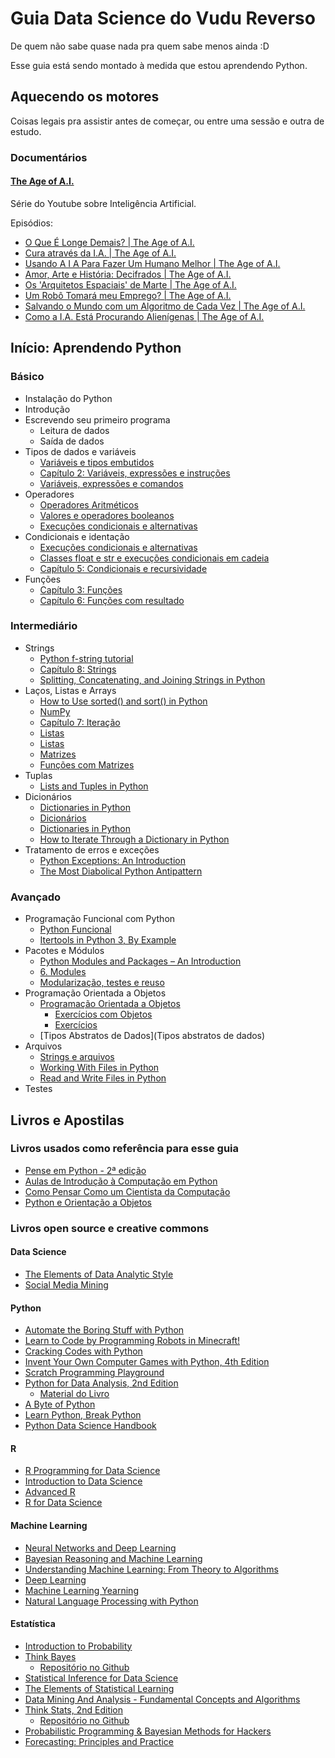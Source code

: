 # Guia Data Science do Vudu Reverso

De quem não sabe quase nada pra quem sabe menos ainda :D

Esse guia está sendo montado à medida que estou aprendendo Python.

## Aquecendo os motores

Coisas legais pra assistir antes de começar, ou entre uma sessão e outra de
estudo.

### Documentários

#### [The Age of A.I.](https://www.youtube.com/playlist?list=PLjq6DwYksrzz_fsWIpPcf6V7p2RNAneKc)

Série do Youtube sobre Inteligência Artificial.

Episódios:

* [O Que É Longe Demais? | The Age of A.I.](https://www.youtube.com/watch?v=UwsrzCVZAb8&list=PLjq6DwYksrzz_fsWIpPcf6V7p2RNAneKc&index=2&t=0s)
* [Cura através da I.A. | The Age of A.I.](https://www.youtube.com/watch?v=V5aZjsWM2wo&list=PLjq6DwYksrzz_fsWIpPcf6V7p2RNAneKc&index=2)
* [Usando A I A Para Fazer Um Humano Melhor | The Age of A.I.](https://www.youtube.com/watch?v=lrv8ga02VNg&list=PLjq6DwYksrzz_fsWIpPcf6V7p2RNAneKc&index=3)
* [Amor, Arte e História: Decifrados | The Age of A.I.](https://www.youtube.com/watch?v=Kr1fmKVY3cA&list=PLjq6DwYksrzz_fsWIpPcf6V7p2RNAneKc&index=4)
* [Os 'Arquitetos Espaciais' de Marte | The Age of A.I.](https://www.youtube.com/watch?v=lIvrIKaNCRE&list=PLjq6DwYksrzz_fsWIpPcf6V7p2RNAneKc&index=5)
* [Um Robô Tomará meu Emprego? | The Age of A.I.](https://www.youtube.com/watch?v=f2aocKWrPG8&list=PLjq6DwYksrzz_fsWIpPcf6V7p2RNAneKc&index=6)
* [Salvando o Mundo com um Algoritmo de Cada Vez | The Age of A.I.](https://www.youtube.com/watch?v=0wy4u34fii4&list=PLjq6DwYksrzz_fsWIpPcf6V7p2RNAneKc&index=7)
* [Como a I.A. Está Procurando Alienígenas | The Age of A.I.](https://www.youtube.com/watch?v=VwtC_4t2g5M&list=PLjq6DwYksrzz_fsWIpPcf6V7p2RNAneKc&index=8)

## Início: Aprendendo Python

### Básico

* Instalação do Python
* Introdução
* Escrevendo seu primeiro programa
  * Leitura de dados
  * Saída de dados
* Tipos de dados e variáveis
  * [Variáveis e tipos embutidos](https://www.caelum.com.br/apostila-python-orientacao-objetos/declarando-e-usando-variaveis/)
  * [Capítulo 2: Variáveis, expressões e instruções](https://penseallen.github.io/PensePython2e/02-vars-expr-instr.html)
  * [Variáveis, expressões e comandos](https://panda.ime.usp.br/aulasPython/static/aulasPython/aula02.html)
* Operadores
  * [Operadores Aritméticos](https://www.caelum.com.br/apostila-python-orientacao-objetos/declarando-e-usando-variaveis/#operadores-aritmticos)
  * [Valores e operadores booleanos](https://panda.ime.usp.br/aulasPython/static/aulasPython/aula05.html)
  * [Execuções condicionais e alternativas](https://panda.ime.usp.br/aulasPython/static/aulasPython/aula03.html)
* Condicionais e identação
  * [Execuções condicionais e alternativas](https://panda.ime.usp.br/aulasPython/static/aulasPython/aula03.html)
  * [Classes float e str e execuções condicionais em cadeia](https://panda.ime.usp.br/aulasPython/static/aulasPython/aula04.html)
  * [Capítulo 5: Condicionais e recursividade](https://penseallen.github.io/PensePython2e/05-cond-recur.html)
* Funções
  * [Capítulo 3: Funções](https://penseallen.github.io/PensePython2e/03-funcoes.html)
  * [Capítulo 6: Funções com resultado](https://penseallen.github.io/PensePython2e/06-funcoes-result.html)

### Intermediário

* Strings
  * [Python f-string tutorial](http://zetcode.com/python/fstring/)
  * [Capítulo 8: Strings](https://penseallen.github.io/PensePython2e/08-strings.html)
  * [Splitting, Concatenating, and Joining Strings in Python](https://realpython.com/python-string-split-concatenate-join/)
* Laços, Listas e Arrays
  * [How to Use sorted() and sort() in Python](https://realpython.com/python-sort/)
  * [NumPy](https://realpython.com/tutorials/numpy/)
  * [Capítulo 7: Iteração](https://penseallen.github.io/PensePython2e/07-iteracao.html)
  * [Listas](https://panda.ime.usp.br/aulasPython/static/aulasPython/aula09.html#listas)
  * [Listas](https://python.ime.usp.br/pensepy/static/pensepy/09-Listas/listas.html)
  * [Matrizes](https://panda.ime.usp.br/aulasPython/static/aulasPython/aula11.html)
  * [Funções com Matrizes](https://panda.ime.usp.br/aulasPython/static/aulasPython/aula12.html)
* Tuplas
  * [Lists and Tuples in Python](https://realpython.com/python-lists-tuples/)
* Dicionários
  * [Dictionaries in Python](https://realpython.com/python-dicts/)
  * [Dicionários](https://panda.ime.usp.br/aulasPython/static/aulasPython/aula22.html)
  * [Dictionaries in Python](https://realpython.com/python-dicts/)
  * [How to Iterate Through a Dictionary in Python](https://realpython.com/iterate-through-dictionary-python/)
* Tratamento de erros e exceções
  * [Python Exceptions: An Introduction](https://realpython.com/python-exceptions/)
  * [The Most Diabolical Python Antipattern](https://realpython.com/the-most-diabolical-python-antipattern/)

### Avançado

* Programação Funcional com Python
  * [Python Funcional](https://github.com/dunossauro/python-funcional)
  * [Itertools in Python 3, By Example](https://realpython.com/python-itertools/)
* Pacotes e Módulos
  * [Python Modules and Packages – An Introduction](https://realpython.com/python-modules-packages/)
  * [6. Modules](https://docs.python.org/3/tutorial/modules.html)
  * [Modularização, testes e reuso](https://panda.ime.usp.br/aulasPython/static/aulasPython/aula20.html)
* Programação Orientada a Objetos
  * [Programação Orientada a Objetos](https://panda.ime.usp.br/aulasPython/static/aulasPython/aula17.html#programacao-orientada-a-objetos)
    * [Exercícios com Objetos](https://panda.ime.usp.br/aulasPython/static/aulasPython/aula18.html)
    * [Exercícios](https://panda.ime.usp.br/aulasPython/static/aulasPython/aula19.html)
  * [Tipos Abstratos de Dados](Tipos abstratos de dados)
* Arquivos
  * [Strings e arquivos](https://panda.ime.usp.br/aulasPython/static/aulasPython/aula13.html)
  * [Working With Files in Python](https://realpython.com/working-with-files-in-python/)
  * [Read and Write Files in Python](https://realpython.com/read-write-files-python/)
* Testes

## Livros e Apostilas

### Livros usados como referência para esse guia

* [Pense em Python - 2ª edição](https://penseallen.github.io/PensePython2e/)
* [Aulas de Introdução à Computação em Python](https://panda.ime.usp.br/aulasPython/static/aulasPython/index.html)
* [Como Pensar Como um Cientista da Computação](https://python.ime.usp.br/pensepy/static/pensepy/index.html)
* [Python e Orientação a Objetos](https://www.caelum.com.br/apostila-python-orientacao-objetos)

### Livros open source e creative commons

#### Data Science

* [The Elements of Data Analytic Style](https://leanpub.com/datastyle)
* [Social Media Mining](http://dmml.asu.edu/smm/book/)

#### Python

* [Automate the Boring Stuff with Python](https://automatetheboringstuff.com/)
* [Learn to Code by Programming Robots in Minecraft!](https://turtleappstore.com/book/)
* [Cracking Codes with Python](https://inventwithpython.com/cracking/)
* [Invent Your Own Computer Games with Python, 4th Edition](http://inventwithpython.com/invent4thed/)
* [Scratch Programming Playground](https://inventwithscratch.com/book/)
* [Python for Data Analysis, 2nd Edition](http://shop.oreilly.com/product/0636920023784.do)
  * [Material do Livro](https://github.com/wesm/pydata-book)
* [A Byte of Python](https://github.com/swaroopch/byte-of-python)
* [Learn Python, Break Python](https://learnpythonbreakpython.com/)
* [Python Data Science Handbook](https://colab.research.google.com/github/jakevdp/PythonDataScienceHandbook/blob/master/notebooks/Index.ipynb)

#### R

* [R Programming for Data Science](https://leanpub.com/rprogramming)
* [Introduction to Data Science](https://docs.google.com/file/d/0B6iefdnF22XQeVZDSkxjZ0Z5VUE/edit?pli=1)
* [Advanced R](http://adv-r.had.co.nz/)
* [R for Data Science](https://r4ds.had.co.nz/)

#### Machine Learning

* [Neural Networks and Deep Learning](http://neuralnetworksanddeeplearning.com/index.html)
* [Bayesian Reasoning and Machine Learning](http://web4.cs.ucl.ac.uk/staff/D.Barber/textbook/240415.pdf)
* [Understanding Machine Learning: From Theory to Algorithms](https://www.cse.huji.ac.il/~shais/UnderstandingMachineLearning/copy.html)
* [Deep Learning](http://www.deeplearningbook.org/)
* [Machine Learning Yearning](https://www.deeplearning.ai/machine-learning-yearning/)
* [Natural Language Processing with Python](https://www.nltk.org/book/)

#### Estatística

* [Introduction to Probability](http://www.dartmouth.edu/~chance/teaching_aids/books_articles/probability_book/amsbook.mac.pdf)
* [Think Bayes](https://greenteapress.com/wp/think-bayes/)
  * [Repositório no Github](https://github.com/AllenDowney/ThinkBayes2)
* [Statistical Inference for Data Science](https://leanpub.com/LittleInferenceBook)
* [The Elements of Statistical Learning](https://web.stanford.edu/~hastie/ElemStatLearn/)
* [Data Mining And Analysis - Fundamental Concepts and Algorithms](http://www.dataminingbook.info/pmwiki.php/Main/BookDownload)
* [Think Stats, 2nd Edition](https://greenteapress.com/wp/think-stats-2e/)
  * [Repositório no Github](https://github.com/AllenDowney/ThinkStats2)
* [Probabilistic Programming & Bayesian Methods for Hackers](https://camdavidsonpilon.github.io/Probabilistic-Programming-and-Bayesian-Methods-for-Hackers/)
* [Forecasting: Principles and Practice](https://otexts.com/fpp2/)

